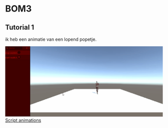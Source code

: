 # BOM3


## Tutorial 1
ik heb een animatie van een lopend popetje. 


![Tutorial 1 gif](tutorial_1_2.gif)
[Script animations](ArcadeM3/Assets/Scripts/Animation.cs)





